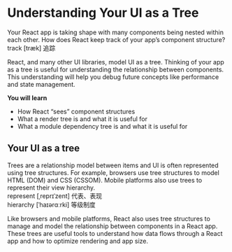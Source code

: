 # Understanding Your UI as a Tree
Your React app is taking shape with many components being nested within each other. How does React keep track of your app’s component structure?\
track [træk] 追踪

React, and many other UI libraries, model UI as a tree. Thinking of your app as a tree is useful for understanding the relationship between components. This understanding will help you debug future concepts like performance and state management.

**You will learn**
- How React “sees” component structures
- What a render tree is and what it is useful for
- What a module dependency tree is and what it is useful for

## Your UI as a tree
Trees are a relationship model between items and UI is often represented using tree structures. For example, browsers use tree structures to model HTML (DOM) and CSS (CSSOM). Mobile platforms also use trees to represent their view hierarchy.\
represent [ˌreprɪˈzent] 代表、表现\
hierarchy [ˈhaɪərɑːrki] 等级制度

Like browsers and mobile platforms, React also uses tree structures to manage and model the relationship between components in a React app. These trees are useful tools to understand how data flows through a React app and how to optimize rendering and app size.
